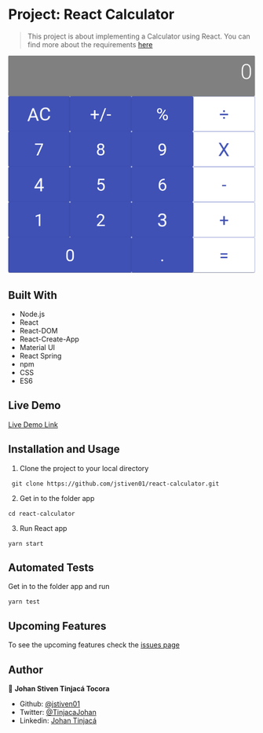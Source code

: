 # Project: React Calculator

> This project is about implementing a Calculator using React. You can find more about the requirements [here](https://github.com/microverseinc/project-react-calculator/blob/master/README.md)

<img src='./docs/Screenshot.png'/>

## Built With

- Node.js
- React
- React-DOM
- React-Create-App
- Material UI
- React Spring
- npm
- CSS
- ES6

## Live Demo

[Live Demo Link](https://stormy-sands-45425.herokuapp.com/)

## Installation and Usage


1. Clone the project to your local directory

```
 git clone https://github.com/jstiven01/react-calculator.git
```

2. Get in to the folder app

```
cd react-calculator
```

3. Run React app

```
yarn start
```

## Automated Tests
Get in to the folder app and run

```
yarn test
```

## Upcoming Features

To see the upcoming features check the [issues page](https://github.com/jstiven01/react-calculator/issues)

## Author

👤 **Johan Stiven Tinjacá Tocora**

- Github: [@jstiven01](https://github.com/jstiven01)
- Twitter: [@TinjacaJohan](https://twitter.com/TinjacaJohan)
- Linkedin: [Johan Tinjacá](https://www.linkedin.com/in/johanstiventinjaca/)
